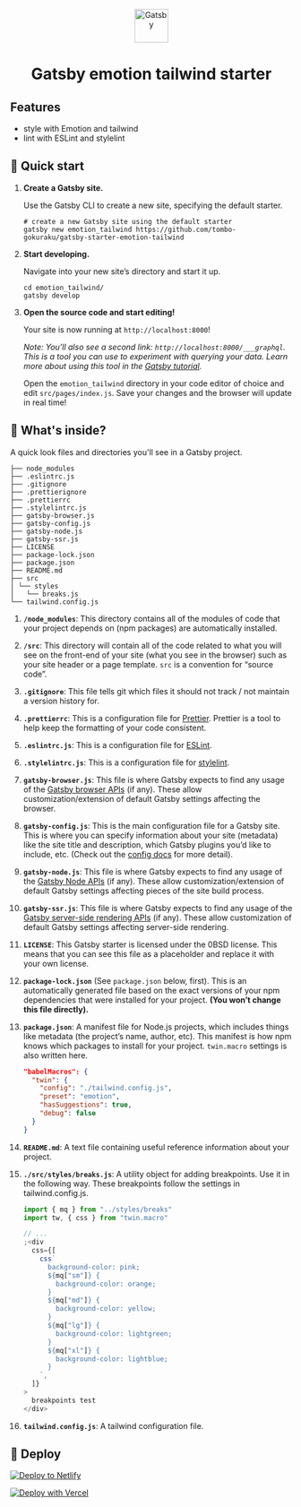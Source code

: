 <p align="center">
  <a href="https://www.gatsbyjs.org">
    <img alt="Gatsby" src="https://www.gatsbyjs.org/monogram.svg" width="60" />
  </a>
</p>
<h1 align="center">
  Gatsby emotion tailwind starter
</h1>

## Features

- style with Emotion and tailwind
- lint with ESLint and stylelint

## 🚀 Quick start

1.  **Create a Gatsby site.**

    Use the Gatsby CLI to create a new site, specifying the default starter.

    ```shell
    # create a new Gatsby site using the default starter
    gatsby new emotion_tailwind https://github.com/tombo-gokuraku/gatsby-starter-emotion-tailwind
    ```

1.  **Start developing.**

    Navigate into your new site’s directory and start it up.

    ```shell
    cd emotion_tailwind/
    gatsby develop
    ```

1.  **Open the source code and start editing!**

    Your site is now running at `http://localhost:8000`!

    _Note: You'll also see a second link: _`http://localhost:8000/___graphql`_. This is a tool you can use to experiment with querying your data. Learn more about using this tool in the [Gatsby tutorial](https://www.gatsbyjs.org/tutorial/part-five/#introducing-graphiql)._

    Open the `emotion_tailwind` directory in your code editor of choice and edit `src/pages/index.js`. Save your changes and the browser will update in real time!

## 🧐 What's inside?

A quick look files and directories you'll see in a Gatsby project.

    ├── node_modules
    ├── .eslintrc.js
    ├── .gitignore
    ├── .prettierignore
    ├── .prettierrc
    ├── .stylelintrc.js
    ├── gatsby-browser.js
    ├── gatsby-config.js
    ├── gatsby-node.js
    ├── gatsby-ssr.js
    ├── LICENSE
    ├── package-lock.json
    ├── package.json
    ├── README.md
    ├── src
    │ └── styles
    │   └── breaks.js
    └── tailwind.config.js

1.  **`/node_modules`**: This directory contains all of the modules of code that your project depends on (npm packages) are automatically installed.

2.  **`/src`**: This directory will contain all of the code related to what you will see on the front-end of your site (what you see in the browser) such as your site header or a page template. `src` is a convention for “source code”.

3.  **`.gitignore`**: This file tells git which files it should not track / not maintain a version history for.

4.  **`.prettierrc`**: This is a configuration file for [Prettier](https://prettier.io/). Prettier is a tool to help keep the formatting of your code consistent.

5.  **`.eslintrc.js`**: This is a configuration file for [ESLint](https://eslint.org/).

6.  **`.stylelintrc.js`**: This is a configuration file for [stylelint](https://stylelint.io/).

7.  **`gatsby-browser.js`**: This file is where Gatsby expects to find any usage of the [Gatsby browser APIs](https://www.gatsbyjs.org/docs/browser-apis/) (if any). These allow customization/extension of default Gatsby settings affecting the browser.

8.  **`gatsby-config.js`**: This is the main configuration file for a Gatsby site. This is where you can specify information about your site (metadata) like the site title and description, which Gatsby plugins you’d like to include, etc. (Check out the [config docs](https://www.gatsbyjs.org/docs/gatsby-config/) for more detail).

9.  **`gatsby-node.js`**: This file is where Gatsby expects to find any usage of the [Gatsby Node APIs](https://www.gatsbyjs.org/docs/node-apis/) (if any). These allow customization/extension of default Gatsby settings affecting pieces of the site build process.

10. **`gatsby-ssr.js`**: This file is where Gatsby expects to find any usage of the [Gatsby server-side rendering APIs](https://www.gatsbyjs.org/docs/ssr-apis/) (if any). These allow customization of default Gatsby settings affecting server-side rendering.

11. **`LICENSE`**: This Gatsby starter is licensed under the 0BSD license. This means that you can see this file as a placeholder and replace it with your own license.

12. **`package-lock.json`** (See `package.json` below, first). This is an automatically generated file based on the exact versions of your npm dependencies that were installed for your project. **(You won’t change this file directly).**

13. **`package.json`**: A manifest file for Node.js projects, which includes things like metadata (the project’s name, author, etc). This manifest is how npm knows which packages to install for your project. `twin.macro` settings is also written here.

    ```json
    "babelMacros": {
      "twin": {
        "config": "./tailwind.config.js",
        "preset": "emotion",
        "hasSuggestions": true,
        "debug": false
      }
    }
    ```

14. **`README.md`**: A text file containing useful reference information about your project.

15. **`./src/styles/breaks.js`**: A utility object for adding breakpoints. Use it in the following way. These breakpoints follow the settings in tailwind.config.js.

    ```jsx
    import { mq } from "../styles/breaks"
    import tw, { css } from "twin.macro"

    // ...
    ;<div
      css={[
        css`
          background-color: pink;
          ${mq["sm"]} {
            background-color: orange;
          }
          ${mq["md"]} {
            background-color: yellow;
          }
          ${mq["lg"]} {
            background-color: lightgreen;
          }
          ${mq["xl"]} {
            background-color: lightblue;
          }
        `,
      ]}
    >
      breakpoints test
    </div>
    ```

16. **`tailwind.config.js`**: A tailwind configuration file.

## 💫 Deploy

[![Deploy to Netlify](https://www.netlify.com/img/deploy/button.svg)](https://app.netlify.com/start/deploy?repository=https://github.com/tombo-gokuraku/gatsby-starter-emotion-tailwind)

[![Deploy with Vercel](https://vercel.com/button)](https://vercel.com/import/project?template=https://github.com/tombo-gokuraku/gatsby-starter-emotion-tailwind)

